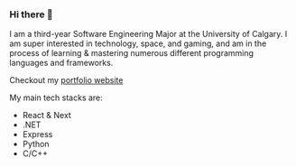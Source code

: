 ### Hi there 👋

I am a third-year Software Engineering Major at the University of Calgary. I am super interested in technology, space, and gaming, and am in the process of learning & mastering numerous different programming languages and frameworks. 

Checkout my [portfolio website](https://aarsh.me)

My main tech stacks are:
- React & Next
- .NET
- Express
- Python
- C/C++

<!-- I am seeking internships for summer 2023! -->



<!--
**AarshShah9/AarshShah9** is a ✨ _special_ ✨ repository because its `README.md` (this file) appears on your GitHub profile.

Here are some ideas to get you started:

- 🔭 I’m currently working on ...
- 🌱 I’m currently learning ...
- 👯 I’m looking to collaborate on ...
- 🤔 I’m looking for help with ...
- 💬 Ask me about ...
- 📫 How to reach me: ...
- 😄 Pronouns: ...
- ⚡ Fun fact: ...
-->
